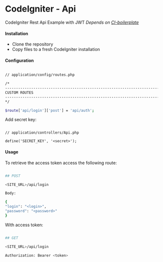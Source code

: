 # CodeIgniter - Api
 
CodeIgniter Rest Api Example with JWT
*Depends on [CI-boilerplate](https://github.com/RussoFaccin/CI-boilerplate.git)*

#### Installation

* Clone the repository
* Copy files to a fresh CodeIgniter installation

#### Configuration

```sh

// application/config/routes.php

/*
--------------------------------------------------------------------------------
CUSTOM ROUTES
--------------------------------------------------------------------------------
*/

$route['api/login']['post'] = 'api/auth';

```

Add secret key:

```

// application/controllers/Api.php

define('SECRET_KEY', '<secret>');

```

#### Usage

To retrieve the access token access the following route:

```sh

## POST

<SITE_URL>/api/login

Body:

{
"login": "<login>",
"password": "<password>"
}

```

With access token:
```sh

## GET

<SITE_URL>/api/login

Authorization: Bearer <token>

```
